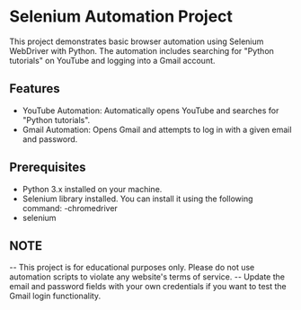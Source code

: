 # Selenium Automation Project

This project demonstrates basic browser automation using Selenium WebDriver with Python. The automation includes searching for "Python tutorials" on YouTube and logging into a Gmail account.

## Features

- YouTube Automation: Automatically opens YouTube and searches for "Python tutorials".
- Gmail Automation: Opens Gmail and attempts to log in with a given email and password.

## Prerequisites

- Python 3.x installed on your machine.
- Selenium library installed. You can install it using the following command:
-chromedriver
- selenium

## NOTE
-- This project is for educational purposes only. Please do not use automation scripts to violate any website's terms of service.
-- Update the email and password fields with your own credentials if you want to test the Gmail login functionality.